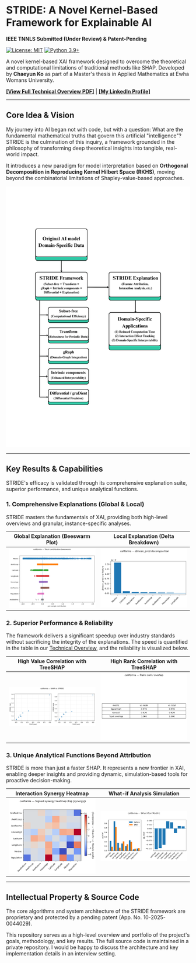 # STRIDE: A Novel Kernel-Based Framework for Explainable AI

**IEEE TNNLS Submitted (Under Review) & Patent-Pending**

[![License: MIT](https://img.shields.io/badge/License-MIT-yellow.svg)](https://opensource.org/licenses/MIT)
[![Python 3.9+](https://img.shields.io/badge/python-3.9+-blue.svg)](https://www.python.org/downloads/release/python-390/)

A novel kernel-based XAI framework designed to overcome the theoretical and computational limitations of traditional methods like SHAP. Developed by **Chaeyun Ko** as part of a Master's thesis in Applied Mathematics at Ewha Womans University.

[**[View Full Technical Overview PDF]**](STRIDE_Portfolio_v2.0_20250824_Eng_ChaeyunKo.pdf) | [**[My LinkedIn Profile]**](https://www.linkedin.com/in/chaeyunko)

---

## Core Idea & Vision

My journey into AI began not with code, but with a question: What are the fundamental mathematical truths that govern this artificial "intelligence"? STRIDE is the culmination of this inquiry, a framework grounded in the philosophy of transforming deep theoretical insights into tangible, real-world impact.

It introduces a new paradigm for model interpretation based on **Orthogonal Decomposition in Reproducing Kernel Hilbert Space (RKHS)**, moving beyond the combinatorial limitations of Shapley-value-based approaches.

![STRIDE Conceptual Diagram](assets/STRIDE_diagram.png)

---

## Key Results & Capabilities

STRIDE's efficacy is validated through its comprehensive explanation suite, superior performance, and unique analytical functions.

### 1. Comprehensive Explanations (Global & Local)
STRIDE masters the fundamentals of XAI, providing both high-level overviews and granular, instance-specific analyses.

| Global Explanation (Beeswarm Plot) | Local Explanation (Delta Breakdown) |
| :---: | :---: |
| <img src="assets/stride_beeswarm.png" width="400"> | <img src="assets/ins_delta_breakdown.png" width="400"> |

### 2. Superior Performance & Reliability
The framework delivers a significant speedup over industry standards without sacrificing the integrity of the explanations. The speed is quantified in the table in our [Technical Overview](STRIDE_Portfolio_v2.0_20250824_Eng_ChaeyunKo.pdf), and the reliability is visualized below.

| High Value Correlation with TreeSHAP | High Rank Correlation with TreeSHAP |
| :---: | :---: |
| <img src="assets/shap_vs_stride.png" width="400"> | <img src="assets/rank_corr.png" width="400"> |

### 3. Unique Analytical Functions Beyond Attribution
STRIDE is more than just a faster SHAP. It represents a new frontier in XAI, enabling deeper insights and providing dynamic, simulation-based tools for proactive decision-making.

| Interaction Synergy Heatmap | What-if Analysis Simulation |
| :---: | :---: |
| <img src="assets/ins_synergy_heatmap.png" width="400"> | <img src="assets/whatif.png" width="400"> |

---

## Intellectual Property & Source Code

The core algorithms and system architecture of the STRIDE framework are proprietary and protected by a pending patent (App. No. 10-2025-0044029).

This repository serves as a high-level overview and portfolio of the project's goals, methodology, and key results. The full source code is maintained in a private repository. I would be happy to discuss the architecture and key implementation details in an interview setting.
